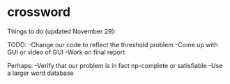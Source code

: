# crossword
Things to do (updated November 29):

TODO: 
-Change our code to reflect the threshold problem
-Come up with GUI or video of GUI
-Work on final report


Perhaps: 
-Verify that our problem is in fact np-complete or satisfiable
-Use a larger word database

